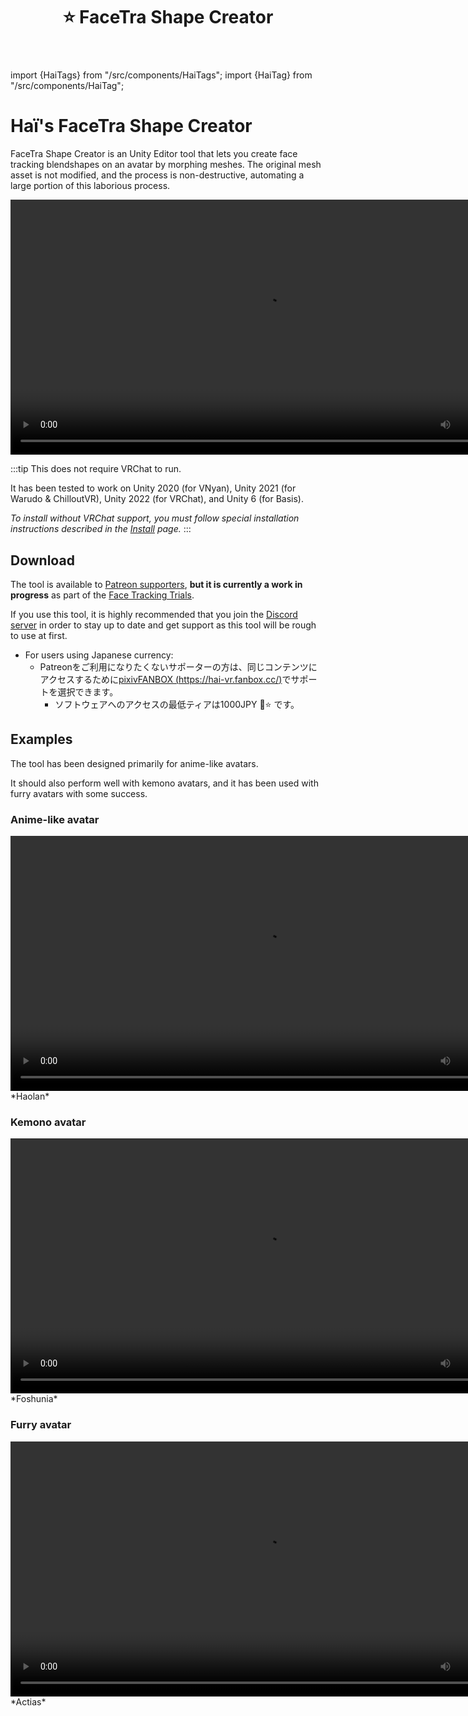 ﻿---
title: ⭐ FaceTra Shape Creator
---
import {HaiTags} from "/src/components/HaiTags";
import {HaiTag} from "/src/components/HaiTag";

# Haï's FaceTra Shape Creator

<HaiTags>
<HaiTag isUniversal={true} />
</HaiTags>

FaceTra Shape Creator is an Unity Editor tool that lets you create face tracking blendshapes on an avatar by morphing meshes. The original mesh asset is not modified, and the process is non-destructive, automating a large portion of this laborious process.

<video controls width="816">
    <source src={'https://downscale.srv.hai-vr.dev/assets/docs/2023-10-26_17-41-25_ShareX.mp4' ?? require('./img/2023-10-26_17-41-25_ShareX.mp4').default}/>
</video>

:::tip
This does not require VRChat to run.

It has been tested to work on Unity 2020 (for VNyan), Unity 2021 (for Warudo & ChilloutVR), Unity 2022 (for VRChat), and Unity 6 (for Basis).

*To install without VRChat support, you must follow special installation instructions described in the [Install](./facetra-shape-creator/install) page.*
:::

## Download

The tool is available to [Patreon supporters](https://www.patreon.com/vr_hai), **but it is currently a work in progress** as part of the [Face Tracking Trials](https://www.notion.so/f4032b4827e146fe9d2d3776e5da0f3b?pvs=21).

If you use this tool, it is highly recommended that you join the [Discord server](https://discord.com/invite/58fWAUTYF8) in order to stay up to date and get support as this tool will be rough to use at first.

- For users using Japanese currency:
    - Patreonをご利用になりたくないサポーターの方は、同じコンテンツにアクセスするために[pixivFANBOX (https://hai-vr.fanbox.cc/)](https://hai-vr.fanbox.cc/)でサポートを選択できます。
        - ソフトウェアへのアクセスの最低ティアは1000JPY 🌙⭐ です。

## Examples

The tool has been designed primarily for anime-like avatars.

It should also perform well with kemono avatars, and it has been used with furry avatars with some success.

### Anime-like avatar

<video controls width="816">
    <source src={'https://downscale.srv.hai-vr.dev/assets/docs/haolan-facetra-test-f.mp4' ?? require('./img/haolan-facetra-test-f.mp4').default}/>
</video>
*Haolan*

### Kemono avatar

<video controls width="816">
    <source src={'https://downscale.srv.hai-vr.dev/assets/docs/foshunia-facetra-f-an.mp4' ?? require('./img/foshunia-facetra-f-an.mp4').default}/>
</video>
*Foshunia*

### Furry avatar

<video controls width="816">
    <source src={'https://downscale.srv.hai-vr.dev/assets/docs/actias-demo-f-an.mp4' ?? require('./img/actias-demo-f-an.mp4').default}/>
</video>
*Actias*
